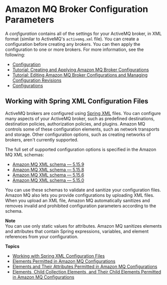 # Amazon MQ Broker Configuration Parameters<a name="amazon-mq-broker-configuration-parameters"></a>

A *configuration* contains all of the settings for your ActiveMQ broker, in XML format \(similar to ActiveMQ's `activemq.xml` file\)\. You can create a configuration before creating any brokers\. You can then apply the configuration to one or more brokers\. For more information, see the following:
+ [Configuration](configuration.md)
+ [Tutorial: Creating and Applying Amazon MQ Broker Configurations](amazon-mq-creating-applying-configurations.md)
+ [Tutorial: Editing Amazon MQ Broker Configurations and Managing Configuration Revisions](amazon-mq-editing-managing-configurations.md)
+ [Configurations](amazon-mq-limits.md#configuration-limits)

## Working with Spring XML Configuration Files<a name="working-with-spring-xml-configuration-files"></a>

ActiveMQ brokers are configured using [Spring XML](https://docs.spring.io/spring/docs/current/spring-framework-reference/) files\. You can configure many aspects of your ActiveMQ broker, such as predefined destinations, destination policies, authorization policies, and plugins\. Amazon MQ controls some of these configuration elements, such as network transports and storage\. Other configuration options, such as creating networks of brokers, aren't currently supported\.

The full set of supported configuration options is specified in the Amazon MQ XML schemas:
+ [Amazon MQ XML schema — 5\.15\.9](https://s3-us-west-2.amazonaws.com/amazon-mq-docs/XML/amazon-mq-active-mq-5.15.9.xsd)
+ [Amazon MQ XML schema — 5\.15\.8](https://s3-us-west-2.amazonaws.com/amazon-mq-docs/XML/amazon-mq-active-mq-5.15.8.xsd)
+ [Amazon MQ XML schema — 5\.15\.6](https://s3-us-west-2.amazonaws.com/amazon-mq-docs/XML/amazon-mq-active-mq-5.15.6.xsd)
+ [Amazon MQ XML schema — 5\.15\.0](https://s3-us-west-2.amazonaws.com/amazon-mq-docs/XML/amazon-mq-active-mq-5.15.0.xsd)

You can use these schemas to validate and sanitize your configuration files\. Amazon MQ also lets you provide configurations by uploading XML files\. When you upload an XML file, Amazon MQ automatically sanitizes and removes invalid and prohibited configuration parameters according to the schema\.

**Note**  
You can use only static values for attributes\. Amazon MQ sanitizes elements and attributes that contain Spring expressions, variables, and element references from your configuration\.

**Topics**
+ [Working with Spring XML Configuration Files](#working-with-spring-xml-configuration-files)
+ [Elements Permitted in Amazon MQ Configurations](permitted-elements.md)
+ [Elements and Their Attributes Permitted in Amazon MQ Configurations](permitted-attributes.md)
+ [Elements, Child Collection Elements, and Their Child Elements Permitted in Amazon MQ Configurations](permitted-collections.md)